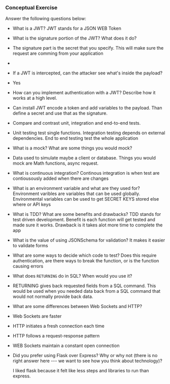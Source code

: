 ### Conceptual Exercise

Answer the following questions below:

- What is a JWT?
JWT stands for a JSON WEB Token

- What is the signature portion of the JWT?  What does it do?
- The signature part is the secret that you specify. This will make sure the request are comming from your application
- 
 
- If a JWT is intercepted, can the attacker see what's inside the payload?
- Yes

- How can you implement authentication with a JWT?  Describe how it works at a high level.
- Can install JWT encode a token and add variables to the payload. Than define a secret and use that as the signature.

- Compare and contrast unit, integration and end-to-end tests.
- Unit testing test single functions. Integration testing depends on external dependencies. End to end testing test the whole application

- What is a mock? What are some things you would mock?
- Data used to simulate maybe a client or database. Things you would mock are Math functions, async request.

- What is continuous integration?
  Continous integration is when test are contiousously added when there are changes

- What is an environment variable and what are they used for?
  Environment varibles are variables that can be used globally. Environmental variables can be used to get SECRET KEYS stored else where or API keys

- What is TDD? What are some benefits and drawbacks?
TDD stands for test driven development. Benefit is each function will get tested and made sure it works. Drawback is it takes alot more time to complete the app
- What is the value of using JSONSchema for validation?
  It makes it easier to validate forms

- What are some ways to decide which code to test?
  Does this require authentication, are there ways to break the function, or is the function causing errors

- What does `RETURNING` do in SQL? When would you use it?
- RETURNING gives back requested fields from a SQL command. This would be used when you needed data back from a SQL command that would not normally provide back data.

- What are some differences between Web Sockets and HTTP?
- Web Sockets are faster
- HTTP initiates a fresh connection each time
- HTTP follows a request-response pattern
- WEB Sockets maintain a constant open connection

- Did you prefer using Flask over Express? Why or why not (there is no right
  answer here --- we want to see how you think about technology)?

  I liked flask because it felt like less steps and libraries to run than express.
